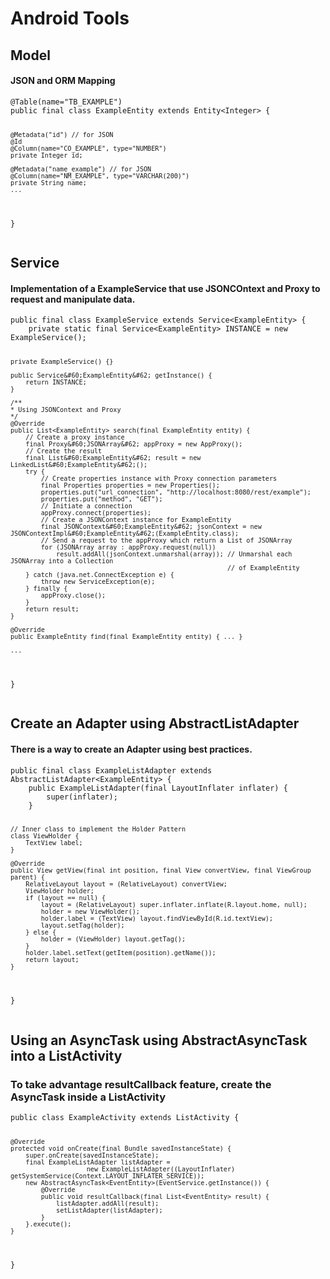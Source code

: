 Android Tools
=======================

<h2>Model</h2>
<h4>JSON and ORM Mapping</h4>
<pre>
<code>@Table(name="TB_EXAMPLE")
public final class ExampleEntity extends Entity&#60;Integer&#62; {

    @Metadata("id") // for JSON
    @Id
    @Column(name="CO_EXAMPLE", type="NUMBER")
    private Integer id;

    @Metadata("name_example") // for JSON
    @Column(name="NM_EXAMPLE", type="VARCHAR(200)")
    private String name;
    ...
}</code>
</pre>

<h2>Service</h2>
<h4>Implementation of a ExampleService that use JSONCOntext and Proxy to request and manipulate data.</h4>
<pre>
<code>public final class ExampleService extends Service&#60;ExampleEntity&#62; {
    private static final Service&#60;ExampleEntity&#62; INSTANCE = new ExampleService();
    
    private ExampleService() {}
    
    public Service&#60;ExampleEntity&#62; getInstance() {
        return INSTANCE;
    }
    
    /**
    * Using JSONContext and Proxy
    */
    @Override
    public List<ExampleEntity> search(final ExampleEntity entity) {
        // Create a proxy instance
        final Proxy&#60;JSONArray&#62; appProxy = new AppProxy();
        // Create the result
        final List&#60;ExampleEntity&#62; result = new LinkedList&#60;ExampleEntity&#62;();
        try {
            // Create properties instance with Proxy connection parameters
            final Properties properties = new Properties();
            properties.put("url_connection", "http://localhost:8080/rest/example");
            properties.put("method", "GET");
            // Initiate a connection
            appProxy.connect(properties);
            // Create a JSONContext instance for ExampleEntity
            final JSONContext&#60;ExampleEntity&#62; jsonContext = new JSONContextImpl&#60;ExampleEntity&#62;(ExampleEntity.class);
            // Send a request to the appProxy which return a List of JSONArray
            for (JSONArray array : appProxy.request(null))
                result.addAll(jsonContext.unmarshal(array)); // Unmarshal each JSONArray into a Collection 
                                                             // of ExampleEntity
        } catch (java.net.ConnectException e) {
            throw new ServiceException(e);
        } finally {
            appProxy.close();
        }
        return result;    
    }
    
    @Override
    public ExampleEntity find(final ExampleEntity entity) { ... }
    
    ...
}</code>
</pre>

<h2>Create an Adapter using AbstractListAdapter</h2>
<h4>There is a way to create an Adapter using best practices.</h4>
<pre>
<code>public final class ExampleListAdapter extends AbstractListAdapter&#60;ExampleEntity&#62; {
    public ExampleListAdapter(final LayoutInflater inflater) {
        super(inflater);
    }

    // Inner class to implement the Holder Pattern
    class ViewHolder {
        TextView label;
    }
    
    @Override
    public View getView(final int position, final View convertView, final ViewGroup parent) {
        RelativeLayout layout = (RelativeLayout) convertView;
        ViewHolder holder;
        if (layout == null) {
            layout = (RelativeLayout) super.inflater.inflate(R.layout.home, null);
            holder = new ViewHolder();
            holder.label = (TextView) layout.findViewById(R.id.textView);
            layout.setTag(holder);
        } else {
            holder = (ViewHolder) layout.getTag();
        }
        holder.label.setText(getItem(position).getName());
        return layout;
    }
}</code>
</pre>

<h2>Using an AsyncTask using AbstractAsyncTask into a ListActivity</h2>
<h3>To take advantage resultCallback feature, create the AsyncTask inside a ListActivity</h3>
<pre>
<code>public class ExampleActivity extends ListActivity {

    @Override
    protected void onCreate(final Bundle savedInstanceState) {
        super.onCreate(savedInstanceState);
        final ExampleListAdapter listAdapter = 
                        new ExampleListAdapter((LayoutInflater) getSystemService(Context.LAYOUT_INFLATER_SERVICE));
        new AbstractAsyncTask<EventEntity>(EventService.getInstance()) {
            @Override
            public void resultCallback(final List<EventEntity> result) {
                listAdapter.addAll(result);
                setListAdapter(listAdapter);
            }
        }.execute();
    }
}</code>
</pre>



